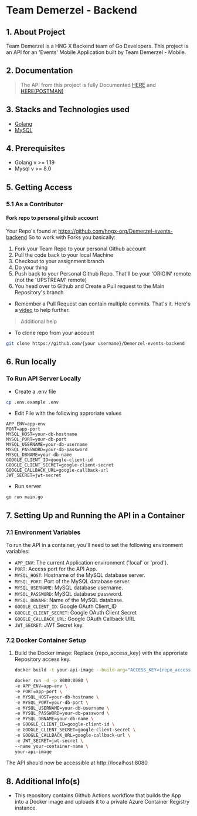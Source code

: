 # Team Demerzel - Backend

## 1. About Project
Team Demerzel is a HNG X Backend team of Go Developers.
This project is an API for an 'Events' Mobile Application built by Team Demerzel - Mobile.

## 2. Documentation
>The API from this project is fully Documented [HERE](./DOCUMENTATION.md) and [HERE(POSTMAN)](https://documenter.getpostman.com/view/4194134/2s9YC31ZgX)

## 3. Stacks and Technologies used
- [Golang](https://go.dev/)
- [MySQL](https://www.mysql.com/)
  
## 4. Prerequisites 
 - Golang v >= 1.19
 - Mysql v >= 8.0

## 5. Getting Access
### 5.1 As a Contributor

#### Fork repo to personal github account
Your Repo's found at https://github.com/hngx-org/Demerzel-events-backend
So to work with Forks you basically:
1. Fork your Team Repo to your personal Github account
2. Pull the code back to your local Machine
3. Checkout to your assignment branch
4. Do your thing
5. Push back to your Personal Github Repo. That'll be your 'ORIGIN' remote (not the 'UPSTREAM' remote)
6. You head over to Github and Create a Pull request to the Main Repository's branch
* Remember a Pull Request can contain multiple commits.
That's it. Here's a [video](https://youtu.be/nT8KGYVurIU) to help further.


> Additional help
- To clone repo from your account
```bash
git clone https://github.com/{your username}/Demerzel-events-backend
```

## 6. Run locally 
### To Run API Server Locally
 - Create a .env file
```bash
cp .env.example .env
```
 - Edit File with the following approriate values
```text
APP_ENV=app-env
PORT=app-port
MYSQL_HOST=your-db-hostname
MYSQL_PORT=your-db-port
MYSQL_USERNAME=your-db-username
MYSQL_PASSWORD=your-db-password
MYSQL_DBNAME=your-db-name
GOOGLE_CLIENT_ID=google-client-id
GOOGLE_CLIENT_SECRET=google-client-secret
GOOGLE_CALLBACK_URL=google-callback-url
JWT_SECRET=jwt-secret
```
 - Run server
```bash
go run main.go
```

## 7. Setting Up and Running the API in a Container

### 7.1 Environment Variables

To run the API in a container, you'll need to set the following environment variables:

- `APP_ENV`: The current Application environment ('local' or 'prod').
- `PORT`: Access port for the API App.
- `MYSQL_HOST`: Hostname of the MySQL database server.
- `MYSQL_PORT`: Port of the MySQL database server.
- `MYSQL_USERNAME`: MySQL database username.
- `MYSQL_PASSWORD`: MySQL database password.
- `MYSQL_DBNAME`: Name of the MySQL database.
- `GOOGLE_CLIENT_ID`: Google OAuth Client_ID
- `GOOGLE_CLIENT_SECRET`: Google OAuth Client Secret
- `GOOGLE_CALLBACK_URL`: Google OAuth Callback URL
- `JWT_SECRET`: JWT Secret key.

### 7.2 Docker Container Setup

1. Build the Docker image: Replace {repo_access_key} with the approriate Repository access key.
   
   ```bash
   docker build -t your-api-image --build-arg="ACCESS_KEY={repo_access_key}" .

   docker run -d -p 8080:8080 \
   -e APP_ENV=app-env \
   -e PORT=app-port \
   -e MYSQL_HOST=your-db-hostname \
   -e MYSQL_PORT=your-db-port \
   -e MYSQL_USERNAME=your-db-username \
   -e MYSQL_PASSWORD=your-db-password \
   -e MYSQL_DBNAME=your-db-name \
   -e GOOGLE_CLIENT_ID=google-client-id \
   -e GOOGLE_CLIENT_SECRET=google-client-secret \ 
   -e GOOGLE_CALLBACK_URL=google-callback-url \ 
   -e JWT_SECRET=jwt-secret \
   --name your-container-name \
   your-api-image

The API should now be accessible at http://localhost:8080


## 8. Additional Info(s)

- This repository contains Github Actions workflow that builds the App into a Docker image and uploads it to a private Azure Container Registry instance.

